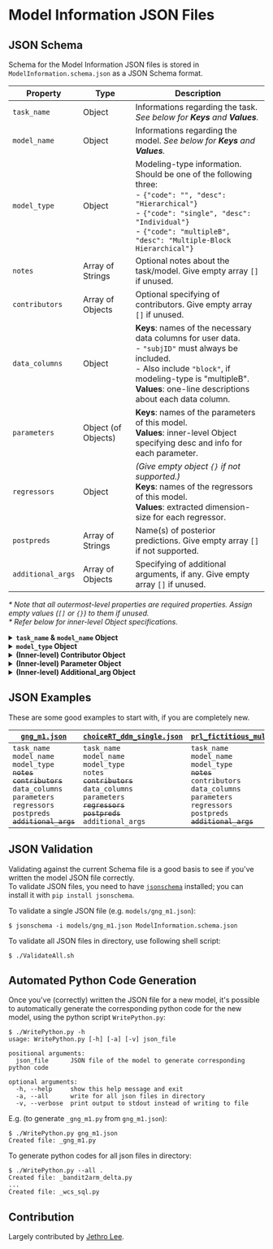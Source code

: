 # Model Information JSON Files

## JSON Schema

Schema for the Model Information JSON files is stored in `ModelInformation.schema.json` as a JSON Schema format.

| Property          | Type                | Description
|-------------------|---------------------|----------------------------------|
| `task_name`       | Object              | Informations regarding the task. *See below for **Keys** and **Values**.*
| `model_name`      | Object              | Informations regarding the model. *See below for **Keys** and **Values**.*
| `model_type`      | Object              | Modeling-type information. Should be one of the following three:</br> - `{"code": "", "desc": "Hierarchical"}`</br> - `{"code": "single", "desc": "Individual"}`</br> - `{"code": "multipleB", "desc": "Multiple-Block Hierarchical"}`
| `notes`           | Array of Strings    | Optional notes about the task/model. Give empty array `[]` if unused.
| `contributors`    | Array of Objects    | Optional specifying of contributors. Give empty array `[]` if unused.
| `data_columns`    | Object              | **Keys**: names of the necessary data columns for user data.</br> - `"subjID"` must always be included.</br> - Also include `"block"`, if modeling-type is "multipleB".</br> **Values**: one-line descriptions about each data column.
| `parameters`      | Object (of Objects) | **Keys**: names of the parameters of this model.</br> **Values**: inner-level Object specifying desc and info for each parameter.
| `regressors`      | Object              | *(Give empty object `{}` if not supported.)*</br> **Keys**: names of the regressors of this model.</br> **Values**: extracted dimension-size for each regressor.
| `postpreds`       | Array of Strings    | Name(s) of posterior predictions. Give empty array `[]` if not supported.
| `additional_args` | Array of Objects    | Specifying of additional arguments, if any. Give empty array `[]` if unused.

*\* Note that all outermost-level properties are required properties. Assign empty values (`[]` or `{}`) to them if unused.*  
*\* Refer below for inner-level Object specifications.*

<details><summary><b><code>task_name</code> & <code>model_name</code> Object</b></summary><p>

| Keys     | Values
|----------|-------------------------------------|
| `"code"` | *(String)* Code for the task/model.
| `"desc"` | *(String)* Name of the task/model in title-case.
| `"cite"` | *(Array of Strings)* Citation(s) for the task/model.

</p></details>

<details><summary><b><code>model_type</code> Object</b></summary><p>

One of the following three:

```json
{
  "code": "",
  "desc": "Hierarchical"
}
```
```json
{
  "code": "single",
  "desc": "Individual"
}
```
```json
{
  "code": "multipleB",
  "desc": "Multiple-Block Hierarchical"
}
```

</p></details>

<details><summary><b>(Inner-level) Contributor Object</b></summary><p>

| Keys      | Values
|-----------|-------------------------------------|
| `"name"`  | *(String)* Name of the contributor.
| `"email"` | *(String)* Email address of the contributor.
| `"link"`  | *(String)* Link to the contributor's page.

</p></details>

<details><summary><b>(Inner-level) Parameter Object</b></summary><p>

| Keys     | Values
|----------|---------------------------------------------------------|
| `"desc"` | *(String)* Description of the parameter in a few words.
| `"info"` | *(Length-3-Array)* **Lower bound**, **plausible value**, and **upper bound** of the parameter.</br> *\* See right below for allowed values.*

*\* Allowed values (lower bound, plausible value, upper bound):*
- Numbers
- Strings: `"Inf"`, `"-Inf"`, `"exp([0-9.]+)"`
- `null`

</p></details>

<details><summary><b>(Inner-level) Additional_arg Object</b></summary><p>

| Keys        | Values
|-------------|----------------------------------------------|
| `"code"`    | *(String)* Code for the additional argument.
| `"default"` | *(Number)* Default value of the additional argument.
| `"desc"`    | *(String)* One-line description about the additional argument.

</p></details>

## JSON Examples

These are some good examples to start with, if you are completely new.

| [`gng_m1.json`](./gng_m1.json) | [`choiceRT_ddm_single.json`](./choiceRT_ddm_single.json) | [`prl_fictitious_multipleB.json`](./prl_fictitious_multipleB.json) | [`ts_par4.json`](./ts_par4.json)
|-|-|-|-|
|`task_name`</br>`model_name`</br>`model_type`</br>~~`notes`~~</br>~~`contributors`~~</br>`data_columns`</br>`parameters`</br>`regressors`</br>`postpreds`</br>~~`additional_args`~~ |`task_name`</br>`model_name`</br>`model_type`</br>`notes`</br>~~`contributors`~~</br>`data_columns`</br>`parameters`</br>~~`regressors`~~</br>~~`postpreds`~~</br>`additional_args` |`task_name`</br>`model_name`</br>`model_type`</br>~~`notes`~~</br>`contributors`</br>`data_columns`</br>`parameters`</br>`regressors`</br>`postpreds`</br>~~`additional_args`~~ |`task_name`</br>`model_name`</br>`model_type`</br>~~`notes`~~</br>`contributors`</br>`data_columns`</br>`parameters`</br>~~`regressors`~~</br>`postpreds`</br>`additional_args`

## JSON Validation

Validating against the current Schema file is a good basis to see if you've written the model JSON file correctly.  
To validate JSON files, you need to have [`jsonschema`][jsonschema] installed; you can install it with `pip install jsonschema`.

[jsonschema]: https://github.com/Julian/jsonschema

To validate a single JSON file (e.g. `models/gng_m1.json`):
```
$ jsonschema -i models/gng_m1.json ModelInformation.schema.json
```

To validate all JSON files in directory, use following shell script:
```
$ ./ValidateAll.sh
```

## Automated Python Code Generation

Once you've (correctly) written the JSON file for a new model,
it's possible to automatically generate the corresponding python code for the new model,
using the python script `WritePython.py`:

```
$ ./WritePython.py -h
usage: WritePython.py [-h] [-a] [-v] json_file

positional arguments:
  json_file      JSON file of the model to generate corresponding python code

optional arguments:
  -h, --help     show this help message and exit
  -a, --all      write for all json files in directory
  -v, --verbose  print output to stdout instead of writing to file
```

E.g. (to generate `_gng_m1.py` from `gng_m1.json`):
```
$ ./WritePython.py gng_m1.json
Created file: _gng_m1.py
```

To generate python codes for all json files in directory:
```
$ ./WritePython.py --all .
Created file: _bandit2arm_delta.py
...
Created file: _wcs_sql.py
```

## Contribution

Largely contributed by [Jethro Lee][jethro-lee].

[jethro-lee]: https://github.com/dlemfh
